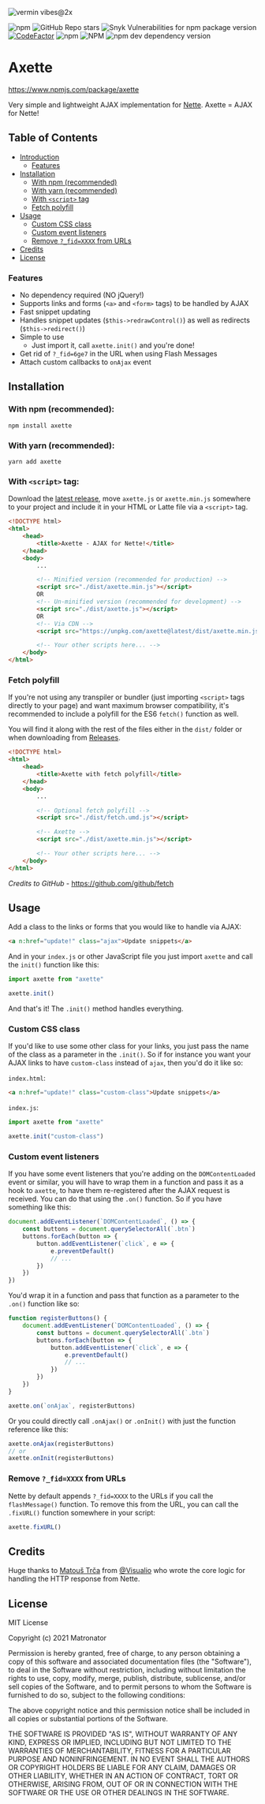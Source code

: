 ![vermin vibes@2x](https://user-images.githubusercontent.com/5470780/122844829-ca28d100-d302-11eb-870f-050666075034.png)

![npm](https://img.shields.io/npm/v/axette)
![GitHub Repo stars](https://img.shields.io/github/stars/matronator/axette)
![Snyk Vulnerabilities for npm package version](https://img.shields.io/snyk/vulnerabilities/npm/axette)
[![CodeFactor](https://www.codefactor.io/repository/github/matronator/axette/badge)](https://www.codefactor.io/repository/github/matronator/axette)
![npm](https://img.shields.io/npm/dw/axette)
![NPM](https://img.shields.io/npm/l/axette)
![npm dev dependency version](https://img.shields.io/npm/dependency-version/axette/dev/typescript)

# Axette

https://www.npmjs.com/package/axette

Very simple and lightweight AJAX implementation for [Nette](https://nette.org). Axette = AJAX for Nette!

## Table of Contents

* [Introduction](#axette)
  * [Features](#features)
* [Installation](#installation)
  * [With npm (recommended)](#with-npm-recommended)
  * [With yarn (recommended)](#with-yarn-recommended)
  * [With `<script>` tag](#with-script-tag)
  * [Fetch polyfill](#fetch-polyfill)
* [Usage](#usage)
  * [Custom CSS class](#custom-css-class)
  * [Custom event listeners](#custom-event-listeners)
  * [Remove `?_fid=XXXX` from URLs](#remove-_fidxxxx-from-urls)
* [Credits](#credits)
* [License](#license)

### Features

- No dependency required (NO jQuery!)
- Supports links and forms (`<a>` and `<form>` tags) to be handled by AJAX
- Fast snippet updating
- Handles snippet updates (`$this->redrawControl()`) as well as redirects (`$this->redirect()`)
- Simple to use
  - Just import it, call `axette.init()` and you're done!
- Get rid of `?_fid=6ge7` in the URL when using Flash Messages
- Attach custom callbacks to `onAjax` event

## Installation

### With npm (recommended):

```
npm install axette
```

### With yarn (recommended):

```
yarn add axette
```

### With `<script>` tag:

Download the [latest release](https://github.com/matronator/axette/releases/latest), move `axette.js` or `axette.min.js` somewhere to your project and include it in your HTML or Latte file via a `<script>` tag.

```html
<!DOCTYPE html>
<html>
    <head>
        <title>Axette - AJAX for Nette!</title>
    </head>
    <body>
        ...

        <!-- Minified version (recommended for production) -->
        <script src="./dist/axette.min.js"></script>
        OR
        <!-- Un-minified version (recommended for development) -->
        <script src="./dist/axette.js"></script>
        OR
        <!-- Via CDN -->
        <script src="https://unpkg.com/axette@latest/dist/axette.min.js"></script>

        <!-- Your other scripts here... -->
    </body>
</html>
```

### Fetch polyfill

If you're not using any transpiler or bundler (just importing `<script>` tags directly to your page) and want maximum browser compatibility, it's recommended to include a polyfill for the ES6 `fetch()` function as well.

You will find it along with the rest of the files either in the `dist/` folder or when downloading from [Releases](https://github.com/matronator/axette/releases).

```html
<!DOCTYPE html>
<html>
    <head>
        <title>Axette with fetch polyfill</title>
    </head>
    <body>
        ...

        <!-- Optional fetch polyfill -->
        <script src="./dist/fetch.umd.js"></script>

        <!-- Axette -->
        <script src="./dist/axette.min.js"></script>

        <!-- Your other scripts here... -->
    </body>
</html>
```

*Credits to GitHub* - https://github.com/github/fetch

## Usage

Add a class to the links or forms that you would like to handle via AJAX:

```html
<a n:href="update!" class="ajax">Update snippets</a>
```

And in your `index.js` or other JavaScript file you just import `axette` and call the `init()` function like this:

```js
import axette from "axette"

axette.init()
```

And that's it! The `.init()` method handles everything.

### Custom CSS class

If you'd like to use some other class for your links, you just pass the name of the class as a parameter in the `.init()`. So if for instance you want your AJAX links to have `custom-class` instead of `ajax`, then you'd do it like so:

`index.html`:

```html
<a n:href="update!" class="custom-class">Update snippets</a>
```

`index.js`:


```js
import axette from "axette"

axette.init("custom-class")
```

### Custom event listeners

If you have some event listeners that you're adding on the `DOMContentLoaded` event or similar, you will have to wrap them in a function and pass it as a hook to `axette`, to have them re-registered after the AJAX request is received. You can do that using the `.on()` function. So if you have something like this:

```js
document.addEventListener(`DOMContentLoaded`, () => {
    const buttons = document.querySelectorAll(`.btn`)
    buttons.forEach(button => {
        button.addEventListener(`click`, e => {
            e.preventDefault()
            // ...
        })
    })
})
```

You'd wrap it in a function and pass that function as a parameter to the `.on()` function like so:

```js
function registerButtons() {
    document.addEventListener(`DOMContentLoaded`, () => {
        const buttons = document.querySelectorAll(`.btn`)
        buttons.forEach(button => {
            button.addEventListener(`click`, e => {
                e.preventDefault()
                // ...
            })
        })
    })
}

axette.on(`onAjax`, registerButtons)
```

Or you could directly call `.onAjax()` or `.onInit()` with just the function reference like this:

```js
axette.onAjax(registerButtons)
// or
axette.onInit(registerButtons)
```

### Remove `?_fid=XXXX` from URLs

Nette by default appends `?_fid=XXXX` to the URLs if you call the `flashMessage()` function. To remove this from the URL, you can call the `.fixURL()` function somewhere in your script:

```js
axette.fixURL()
```

## Credits

Huge thanks to [Matouš Trča](https://github.com/blackhexagon) from [@Visualio](https://github.com/visualio) who wrote the core logic for handling the HTTP response from Nette.

## License

MIT License

Copyright (c) 2021 Matronator

Permission is hereby granted, free of charge, to any person obtaining a copy
of this software and associated documentation files (the "Software"), to deal
in the Software without restriction, including without limitation the rights
to use, copy, modify, merge, publish, distribute, sublicense, and/or sell
copies of the Software, and to permit persons to whom the Software is
furnished to do so, subject to the following conditions:

The above copyright notice and this permission notice shall be included in all
copies or substantial portions of the Software.

THE SOFTWARE IS PROVIDED "AS IS", WITHOUT WARRANTY OF ANY KIND, EXPRESS OR
IMPLIED, INCLUDING BUT NOT LIMITED TO THE WARRANTIES OF MERCHANTABILITY,
FITNESS FOR A PARTICULAR PURPOSE AND NONINFRINGEMENT. IN NO EVENT SHALL THE
AUTHORS OR COPYRIGHT HOLDERS BE LIABLE FOR ANY CLAIM, DAMAGES OR OTHER
LIABILITY, WHETHER IN AN ACTION OF CONTRACT, TORT OR OTHERWISE, ARISING FROM,
OUT OF OR IN CONNECTION WITH THE SOFTWARE OR THE USE OR OTHER DEALINGS IN THE
SOFTWARE.
